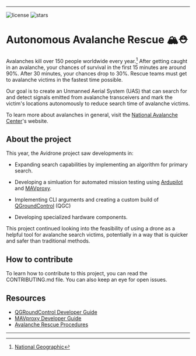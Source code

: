 <!--

**Here are some ideas to get you started:**

🙋‍♀️ A short introduction - what is your organization all about?
🌈 Contribution guidelines - how can the community get involved?
👩‍💻 Useful resources - where can the community find your docs? Is there anything else the community should know?
🍿 Fun facts - what does your team eat for breakfast?
🧙 Remember, you can do mighty things with the power of [Markdown](https://docs.github.com/github/writing-on-github/getting-started-with-writing-and-formatting-on-github/basic-writing-and-formatting-syntax)
-->

---

![license](https://img.shields.io/github/license/AviDrone/AviDrone)
![stars](https://img.shields.io/github/stars/AviDrone/AviDrone?style=social)

# Autonomous Avalanche Rescue 🏔⛑

Avalanches kill over 150 people worldwide every year.[^1] After getting caught in an avalanche, your chances of survival in the first 15 minutes are around 90%. After 30 minutes, your chances drop to 30%. Rescue teams must get to avalanche victims in the fastest time possible.
[^1]: [National Geographic](https://www.nationalgeographic.org/encyclopedia/avalanche/)

Our goal is to create an Unmanned Aerial System (UAS) that can search for and detect signals emitted from avalanche transceivers and mark the victim's locations autonomously to reduce search time of avalanche victims.

To learn more about avalanches in general, visit the [National Avalanche Center](https://avalanche.org/#/current)'s website.

## About the project
 This year, the Avidrone project saw developments in: 

 - Expanding search capabilities by implementing an algorithm for primary search.
 
 - Developing a simluation for automated mission testing using [Ardupilot](https://ardupilot.org/) and [MAVproxy](https://ardupilot.org/mavproxy/index.html).

 - Implementing CLI arguments and creating a custom build of [QGroundControl](http://qgroundcontrol.com/) (QGC)

 - Developing specialized hardware components.

This project continued looking into the feasibility of using a drone as a helpful tool for avalanche search victims, potentially in a way that is quicker and safer than traditional methods.  

## How to contribute

To learn how to contribute to this project, you can read the CONTRIBUTING.md file. You can also keep an eye for open issues.

## Resources
- [QGRoundControl Developer Guide](https://dev.qgroundcontrol.com/master/en/index.html)
- [MAVproxy Developer Guide](https://ardupilot.org/mavproxy/index.html)
- [Avalanche Rescue Procedures](https://www.youtube.com/watch?v=nnHXLVA2FcE&ab_channel=BackcountryAccess)

---
